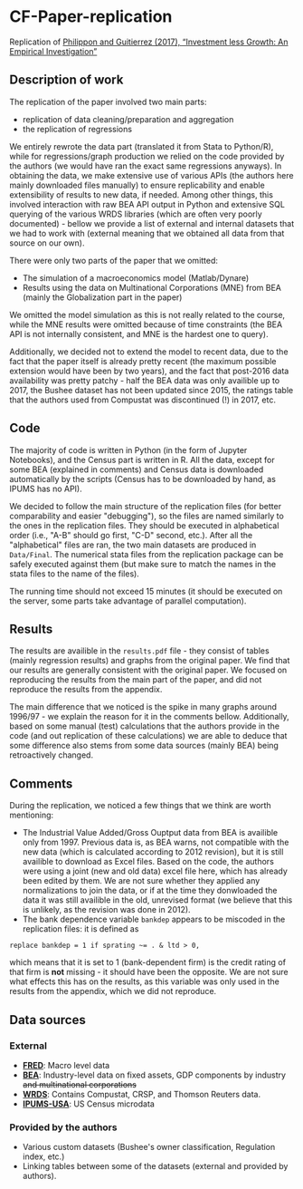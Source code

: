 # CF-Paper-replication
Replication of [Philippon and Guitierrez (2017), “Investment less Growth: An Empirical Investigation”](https://www.brookings.edu/bpea-articles/investment-less-growth-an-empirical-investigation/)

## Description of work

The replication of the paper involved two main parts:
- replication of data cleaning/preparation and aggregation
- the replication of regressions

We entirely rewrote the data part (translated it from Stata to Python/R), while for regressions/graph production we relied on the code provided by the authors (we would have ran the exact same regressions anyways). In obtaining the data, we make extensive use of various APIs (the authors here mainly downloaded files manually) to ensure replicability and enable extensibility of results to new data, if needed. Among other things, this involved interaction with raw BEA API output in Python and extensive SQL querying of the various WRDS libraries (which are often very poorly documented) - bellow we provide a list of external and internal datasets that we had to work with (external meaning that we obtained all data from that source on our own).

There were only two parts of the paper that we omitted:
- The simulation of a macroeconomics model (Matlab/Dynare)
- Results using the data on Multinational Corporations (MNE) from BEA (mainly the Globalization part in the paper)

We omitted the model simulation as this is not really related to the course, while the MNE results were omitted because of time constraints (the BEA API is not internally consistent, and MNE is the hardest one to query).

Additionally, we decided not to extend the model to recent data, due to the fact that the paper itself is already pretty recent (the maximum possible extension would have been by two years), and the fact that post-2016 data availability was pretty patchy - half the BEA data was only availible up to 2017, the Bushee dataset has not been updated since 2015, the ratings table that the authors used from Compustat was discontinued (!) in 2017, etc. 

## Code

The majority of code is written in Python (in the form of Jupyter Notebooks), and the Census part is written in R. All the data, except for some BEA (explained in comments) and Census data is downloaded automatically by the scripts (Census has to be downloaded by hand, as IPUMS has no API). 

We decided to follow the main structure of the replication files (for better comparability and easier "debugging"), so the files are named similarly to the ones in the replication files. They should be executed in alphabetical order (i.e., "A-B" should go first, "C-D" second, etc.). After all the "alphabetical" files are ran, the two main datasets are produced in `Data/Final`. The numerical stata files from the replication package can be safely executed against them (but make sure to match the names in the stata files to the name of the files).

The running time should not exceed 15 minutes (it should be executed on the server, some parts take advantage of parallel computation).

## Results

The results are availible in the `results.pdf` file - they consist of tables (mainly regression results) and graphs from the original paper. We find that our results are generally consistent with the original paper. We focused on reproducing the results from the main part of the paper, and did not reproduce the results from the appendix.

The main difference that we noticed is the spike in many graphs around 1996/97 - we explain the reason for it in the comments bellow. Additionally, based on some manual (test) calculations that the authors provide in the code (and out replication of these calculations) we are able to deduce that some difference also stems from some data sources (mainly BEA) being retroactively changed.

## Comments

During the replication, we noticed a few things that we think are worth mentioning:
- The Industrial Value Added/Gross Ouptput data from BEA is availible only from 1997. Previous data is, as BEA warns, not compatible with the new data (which is calculated according to 2012 revision), but it is still availible to download as Excel files. Based on the code, the authors were using a joint (new and old data) excel file here, which has already been edited by them. We are not sure whether they applied any normalizations to join the data, or if at the time they donwloaded the data it was still availible in the old, unrevised format (we believe that this is unlikely, as the revision was done in 2012).
- The bank dependence variable `bankdep` appears to be miscoded in the replication files: it is defined as
```
replace bankdep = 1 if sprating ~= . & ltd > 0, 
```
which means that it is set to 1 (bank-dependent firm) is the credit rating of that firm is **not** missing - it should have been the opposite. We are not sure what effects this has on the results, as this variable was only used in the results from the appendix, which we did not reproduce.


## Data sources

### External
- [**FRED**](https://fred.stlouisfed.org/): Macro level data
- [**BEA**](https://www.bea.gov/data): Industry-level data on fixed assets, GDP components by industry ~~and multinational corporations~~
- [**WRDS**](https://wrds-web.wharton.upenn.edu/wrds/): Contains Compustat, CRSP, and Thomson Reuters data.
- [**IPUMS-USA**](https://usa.ipums.org/usa/): US Census microdata

### Provided by the authors
- Various custom datasets (Bushee's owner classification, Regulation index, etc.) 
- Linking tables between some of the datasets (external and provided by authors).
